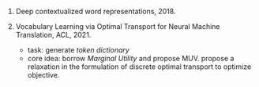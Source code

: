 1. Deep contextualized word representations, 2018.

1. Vocabulary Learning via Optimal Transport for Neural Machine Translation, ACL, 2021.  
    - task: generate *token dictionary*
    - core idea: borrow *Marginal Utility* and propose MUV. propose a relaxation in the formulation of discrete optimal transport to optimize objective.